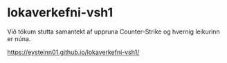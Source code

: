 # lokaverkefni-vsh1

Við tókum stutta samantekt af uppruna Counter-Strike og hvernig leikurinn er núna.

https://eysteinn01.github.io/lokaverkefni-vsh1/
